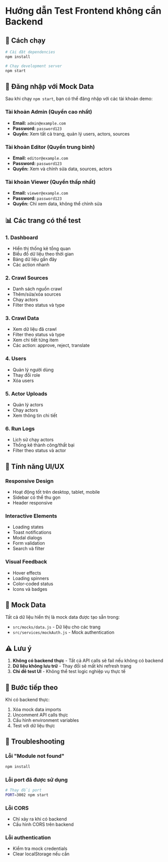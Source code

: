 # Hướng dẫn Test Frontend không cần Backend

## 🚀 Cách chạy

```bash
# Cài đặt dependencies
npm install

# Chạy development server
npm start
```

## 🔐 Đăng nhập với Mock Data

Sau khi chạy `npm start`, bạn có thể đăng nhập với các tài khoản demo:

### Tài khoản Admin (Quyền cao nhất)
- **Email:** `admin@example.com`
- **Password:** `password123`
- **Quyền:** Xem tất cả trang, quản lý users, actors, sources

### Tài khoản Editor (Quyền trung bình)
- **Email:** `editor@example.com`
- **Password:** `password123`
- **Quyền:** Xem và chỉnh sửa data, sources, actors

### Tài khoản Viewer (Quyền thấp nhất)
- **Email:** `viewer@example.com`
- **Password:** `password123`
- **Quyền:** Chỉ xem data, không thể chỉnh sửa

## 📊 Các trang có thể test

### 1. Dashboard
- Hiển thị thống kê tổng quan
- Biểu đồ dữ liệu theo thời gian
- Bảng dữ liệu gần đây
- Các action nhanh

### 2. Crawl Sources
- Danh sách nguồn crawl
- Thêm/sửa/xóa sources
- Chạy actors
- Filter theo status và type

### 3. Crawl Data
- Xem dữ liệu đã crawl
- Filter theo status và type
- Xem chi tiết từng item
- Các action: approve, reject, translate

### 4. Users
- Quản lý người dùng
- Thay đổi role
- Xóa users

### 5. Actor Uploads
- Quản lý actors
- Chạy actors
- Xem thông tin chi tiết

### 6. Run Logs
- Lịch sử chạy actors
- Thống kê thành công/thất bại
- Filter theo status và actor

## 🎨 Tính năng UI/UX

### Responsive Design
- Hoạt động tốt trên desktop, tablet, mobile
- Sidebar có thể thu gọn
- Header responsive

### Interactive Elements
- Loading states
- Toast notifications
- Modal dialogs
- Form validation
- Search và filter

### Visual Feedback
- Hover effects
- Loading spinners
- Color-coded status
- Icons và badges

## 🔧 Mock Data

Tất cả dữ liệu hiển thị là mock data được tạo sẵn trong:
- `src/mocks/data.js` - Dữ liệu cho các trang
- `src/services/mockAuth.js` - Mock authentication

## ⚠️ Lưu ý

1. **Không có backend thực** - Tất cả API calls sẽ fail nếu không có backend
2. **Dữ liệu không lưu trữ** - Thay đổi sẽ mất khi refresh trang
3. **Chỉ để test UI** - Không thể test logic nghiệp vụ thực tế

## 🚀 Bước tiếp theo

Khi có backend thực:
1. Xóa mock data imports
2. Uncomment API calls thực
3. Cấu hình environment variables
4. Test với dữ liệu thực

## 📝 Troubleshooting

### Lỗi "Module not found"
```bash
npm install
```

### Lỗi port đã được sử dụng
```bash
# Thay đổi port
PORT=3002 npm start
```

### Lỗi CORS
- Chỉ xảy ra khi có backend
- Cấu hình CORS trên backend

### Lỗi authentication
- Kiểm tra mock credentials
- Clear localStorage nếu cần 